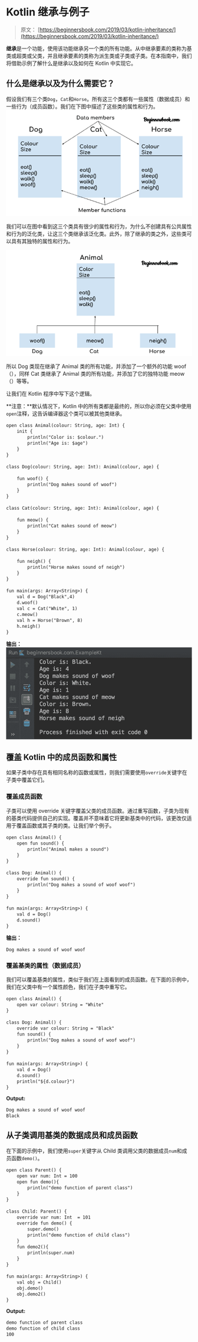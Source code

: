 # Kotlin 继承与例子

> 原文： [https://beginnersbook.com/2019/03/kotlin-inheritance/](https://beginnersbook.com/2019/03/kotlin-inheritance/)

**继承**是一个功能，使用该功能继承另一个类的所有功能。从中继承要素的类称为基类或超类或父类，并且继承要素的类称为派生类或子类或子类。在本指南中，我们将借助示例了解什么是继承以及如何在 Kotlin 中实现它。

## 什么是继承以及为什么需要它？

假设我们有三个类`Dog`，`Cat`和`Horse`。所有这三个类都有一些属性（数据成员）和一些行为（成员函数）。我们在下图中描述了这些类的属性和行为。
![Kotlin Inheritance](img/2b30a3ff44fd0a71c680afe85e5fa724.jpg)

我们可以在图中看到这三个类具有很少的属性和行为，为什么不创建具有公共属性和行为的泛化类，让这三个类继承该泛化类。此外，除了继承的类之外，这些类可以具有其独特的属性和行为。

![Kotlin inheritance example](img/9166bfba2010972cb0bf15bb3b1323c9.jpg)

所以 Dog 类现在继承了 Animal 类的所有功能，并添加了一个额外的功能 woof（），同样 Cat 类继承了 Animal 类的所有功能，并添加了它的独特功能 meow（）等等。

让我们在 Kotlin 程序中写下这个逻辑。

**注意：**默认情况下，Kotlin 中的所有类都是最终的，所以你必须在父类中使用`open`注释，这告诉编译器这个类可以被其他类继承。

```
open class Animal(colour: String, age: Int) {
    init {
        println("Color is: $colour.")
        println("Age is: $age")
    }
}

class Dog(colour: String, age: Int): Animal(colour, age) {

    fun woof() {
        println("Dog makes sound of woof")
    }
}

class Cat(colour: String, age: Int): Animal(colour, age) {

    fun meow() {
        println("Cat makes sound of meow")
    }
}

class Horse(colour: String, age: Int): Animal(colour, age) {

    fun neigh() {
        println("Horse makes sound of neigh")
    }
}

fun main(args: Array<String>) {
    val d = Dog("Black",4)
    d.woof()
    val c = Cat("White", 1)
    c.meow()
    val h = Horse("Brown", 8)
    h.neigh()
}
```

**输出：**
![Kotlin inheritance example](img/0af7730c544262b072af7b677effa003.jpg)

## 覆盖 Kotlin 中的成员函数和属性

如果子类中存在具有相同名称的函数或属性，则我们需要使用`override`关键字在子类中覆盖它们。

### 覆盖成员函数

子类可以使用 override 关键字覆盖父类的成员函数。通过重写函数，子类为现​​有的基类代码提供自己的实现。覆盖并不意味着它将更新基类中的代码，该更改仅适用于覆盖函数或其子类的类。让我们举个例子。

```
open class Animal() {
    open fun sound() {
        println("Animal makes a sound")
    }
}

class Dog: Animal() {
    override fun sound() {
        println("Dog makes a sound of woof woof")
    }
}

fun main(args: Array<String>) {
    val d = Dog()
    d.sound()
}
```

**输出：**

```
Dog makes a sound of woof woof
```

### 覆盖基类的属性（数据成员）

我们可以覆盖基类的属性，类似于我们在上面看到的成员函数。在下面的示例中，我们在父类中有一个属性颜色，我们在子类中重写它。

```
open class Animal() {
    open var colour: String = "White"
}

class Dog: Animal() {
    override var colour: String = "Black"
    fun sound() {
        println("Dog makes a sound of woof woof")
    }
}

fun main(args: Array<String>) {
    val d = Dog()
    d.sound()
    println("${d.colour}")
}
```

**Output:**

```
Dog makes a sound of woof woof
Black
```

## 从子类调用基类的数据成员和成员函数

在下面的示例中，我们使用`super`关键字从 Child 类调用父类的数据成员`num`和成员函数`demo()`。

```
open class Parent() {
    open var num: Int = 100
    open fun demo(){
        println("demo function of parent class")
    }
}

class Child: Parent() {
    override var num: Int  = 101
    override fun demo() {
        super.demo()
        println("demo function of child class")
    }
    fun demo2(){
        println(super.num)
    }
}

fun main(args: Array<String>) {
    val obj = Child()
    obj.demo()
    obj.demo2()
}
```

**Output:**

```
demo function of parent class
demo function of child class
100
```